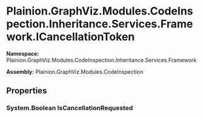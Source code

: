 
# Plainion.GraphViz.Modules.CodeInspection.Inheritance.Services.Framework.ICancellationToken

**Namespace:** Plainion.GraphViz.Modules.CodeInspection.Inheritance.Services.Framework

**Assembly:** Plainion.GraphViz.Modules.CodeInspection


## Properties

### System.Boolean IsCancellationRequested
